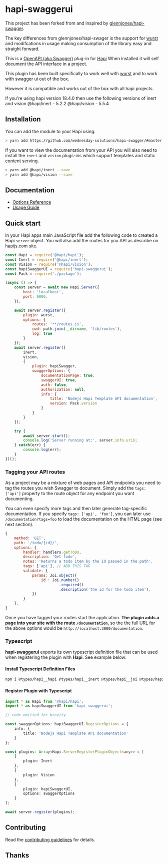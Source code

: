 # hapi-swaggerui

This project has been forked from and inspired by [glennjones/hapi-swagger](https://github.com/glennjones/hapi-swagger).

The key differences from glennjones/hapi-swager is the support for [wurst](https://github.com/felixheck/wurst) and modifcations in usage making consumption of the library easy and straight forward.

This is a [OpenAPI (aka Swagger)](https://openapis.org/) plug-in for [Hapi](https://hapi.dev/) When installed it will self document the API interface
in a project.

This plugin has been built specifically to work well with [wurst](https://github.com/felixheck/wurst) and to work with swagger ui out of the box.

However it is compatible and works out of the box with all hapi projects.

If you're using hapi version 18.4.0 then use the following versions of inert and vision
@hapi/inert - 5.2.2
@hapi/vision - 5.5.4

## Installation

You can add the module to your Hapi using:

```bash
> yarn add https://github.com/wednesday-solutions/hapi-swagger/#master
```

If you want to view the documentation from your API you will also need to install the `inert` and `vision` plugs-ins which support templates and static
content serving.

```bash
> yarn add @hapi/inert --save
> yarn add @hapi/vision --save
```

## Documentation

-   [Options Reference](optionsreference.md)
-   [Usage Guide](usageguide.md)

## Quick start

In your Hapi apps main JavaScript file add the following code to created a Hapi `server` object. You will also add the routes for you API as describe on hapijs.com site.

```Javascript
const Hapi = require('@hapi/hapi');
const Inert = require('@hapi/inert');
const Vision = require('@hapi/vision');
const hapiSwaggerUI = require('hapi-swaggerui');
const Pack = require('./package');

(async () => {
    const server = await new Hapi.Server({
        host: 'localhost',
        port: 9000,
    });

    await server.register({
        plugin: wurst,
        options: {
            routes: '**/routes.js',
            cwd: path.join(__dirname, 'lib/routes'),
            log: true
        }
    });
    await server.register([
        inert,
        vision,
        {
            plugin: hapiSwagger,
            swaggerOptions: {
                documentationPage: true,
                swaggerUI: true,
                auth: false,
                authorization: null,
                info: {
                    title: 'Nodejs Hapi Template API documentation',
                    version: Pack.version
                }
            }
        }
    ]);

    try {
        await server.start();
        console.log('Server running at:', server.info.uri);
    } catch(err) {
        console.log(err);
    }
})();
```

### Tagging your API routes

As a project may be a mixture of web pages and API endpoints you need to tag the routes you wish Swagger to
document. Simply add the `tags: ['api']` property to the route object for any endpoint you want documenting.

You can even specify more tags and then later generate tag-specific documentation. If you specify
`tags: ['api', 'foo']`, you can later use `/documentation?tags=foo` to load the documentation on the
HTML page (see next section).

```Javascript
{
    method: 'GET',
    path: '/todo/{id}/',
    options: {
        handler: handlers.getToDo,
        description: 'Get todo',
        notes: 'Returns a todo item by the id passed in the path',
        tags: ['api'], // ADD THIS TAG
        validate: {
            params: Joi.object({
                id : Joi.number()
                        .required()
                        .description('the id for the todo item'),
            })
        }
    },
}
```

Once you have tagged your routes start the application. **The plugin adds a page into your site with the route `/documentation`**,
so the the full URL for the above options would be `http://localhost:3000/documentation`.

### Typescript

**hapi-swaggerui** exports its own typescript definition file that can be used when registering the plugin with **Hapi**. See example below:

#### Install Typescript Definition Files

```sh
npm i @types/hapi__hapi @types/hapi__inert @types/hapi__joi @types/hapi__vision @types/node hapi-swaggerui --save-dev
```

#### Register Plugin with Typescript

```typescript
import * as Hapi from '@hapi/hapi';
import * as hapiSwaggerUI from 'hapi-swaggerui';

// code omitted for brevity

const swaggerOptions: hapiSwaggerUI.RegisterOptions = {
    info: {
        title: 'Nodejs Hapi Template API documentation'
    }
};

const plugins: Array<Hapi.ServerRegisterPluginObject<any>> = [
    {
        plugin: Inert
    },
    {
        plugin: Vision
    },
    {
        plugin: hapiSwaggerUI,
        options: swaggerOptions
    }
];

await server.register(plugins);
```

## Contributing

Read the [contributing guidelines](./.github/CONTRIBUTING.md) for details.

## Thanks
